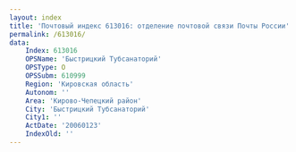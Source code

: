 ```yaml
---
layout: index
title: 'Почтовый индекс 613016: отделение почтовой связи Почты России'
permalink: /613016/
data:
    Index: 613016
    OPSName: 'Быстрицкий Тубсанаторий'
    OPSType: О
    OPSSubm: 610999
    Region: 'Кировская область'
    Autonom: ''
    Area: 'Кирово-Чепецкий район'
    City: 'Быстрицкий Тубсанаторий'
    City1: ''
    ActDate: '20060123'
    IndexOld: ''
---
```

